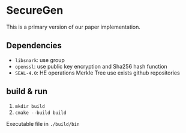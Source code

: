 # SecureGen
This is a primary version of our paper implementation.

## Dependencies
- `libsnark`: use group 
- `openssl`: use public key encryption and Sha256 hash function
- `SEAL-4.0`: HE operations
Merkle Tree use exists github repositories
## build & run
1. `mkdir build`
2. `cmake --build build`

Executable file in `./build/bin`
